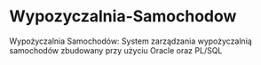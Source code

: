 # Wypozyczalnia-Samochodow
Wypożyczalnia Samochodów: System zarządzania wypożyczalnią samochodów zbudowany przy użyciu Oracle oraz PL/SQL
